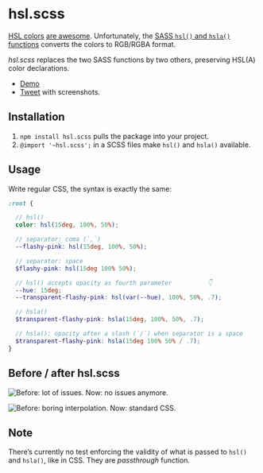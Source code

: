 # hsl.scss

[HSL colors](https://developer.mozilla.org/en-US/docs/Web/CSS/color_value#HSL_colors) [are awesome](https://www.sarasoueidan.com/blog/hex-rgb-to-hsl/). Unfortunately, the [SASS `hsl()` and `hsla()` functions](https://sass-lang.com/documentation/functions/color#hsl) converts the colors to RGB/RGBA format.

_hsl.scss_ replaces the two SASS functions by two others, preserving HSL(A) color declarations.

- [Demo](https://codepen.io/meduzen/pen/BaBKdBb?editors=0100#0)
- [Tweet](https://twitter.com/meduzen/status/1161948600219459584) with screenshots.

## Installation

1. `npm install hsl.scss` pulls the package into your project.
2. `@import '~hsl.scss';` in a SCSS files make `hsl()` and `hsla()` available.

## Usage

Write regular CSS, the syntax is exactly the same:
```scss
:root {

  // hsl()
  color: hsl(15deg, 100%, 50%);

  // separator: coma (`,`)
  --flashy-pink: hsl(15deg, 100%, 50%);

  // separator: space
  $flashy-pink: hsl(15deg 100% 50%);

  // hsl() accepts opacity as fourth parameter          👇
  --hue: 15deg;
  --transparent-flashy-pink: hsl(var(--hue), 100%, 50%, .7);

  // hsla()
  $transparent-flashy-pink: hsla(15deg, 100%, 50%, .7); 

  // hsla(): opacity after a slash (`/`) when separator is a space
  $transparent-flashy-pink: hsla(15deg 100% 50% / .7);
}
```

## Before / after hsl.scss

![Before: lot of issues. Now: no issues anymore.](https://pbs.twimg.com/media/ECASFaIWkAAHdni?format=jpg&name=large)

![Before: boring interpolation. Now: standard CSS.](https://pbs.twimg.com/media/ECASFaQXoAAjNqe?format=jpg&name=large)

## Note

There’s currently no test enforcing the validity of what is passed to `hsl()` and `hsla()`, like in CSS. They are _passthrough_ function.
